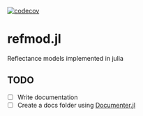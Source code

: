 [![codecov](https://codecov.io/github/arunoruto/refmod.jl/graph/badge.svg?token=171D3VZ48C)](https://codecov.io/github/arunoruto/refmod.jl)

# refmod.jl

Reflectance models implemented in julia

## TODO

- [ ] Write documentation
- [ ] Create a docs folder using [Documenter.jl](https://documenter.juliadocs.org/stable/)
